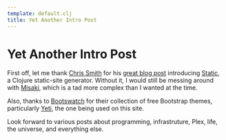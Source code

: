 ```yaml
---
template: default.clj
title: Yet Another Intro Post
---
```


# Yet Another Intro Post 

First off, let me thank [Chris Smith](http://crsmithdev.com) for his
[great blog post](http://crsmithdev.com/2013/09/02/a-blog-refresh-with-bootstrap-and-static/)
introducing [Static](http://nakkaya.com/static.html), a Clojure static-site
generator. Without it, I would still be messing around with
[Misaki](https://liquidz.github.io/misaki/), which is a tad more complex than I
wanted at the time.

Also, thanks to [Bootswatch](http://bootswatch.com) for their collection of
free Bootstrap themes, particularly [Yeti](http://bootswatch.com/yeti), the one
being used on this site.

Look forward to various posts about programming, infrastruture, Plex, life, the
universe, and everything else.
